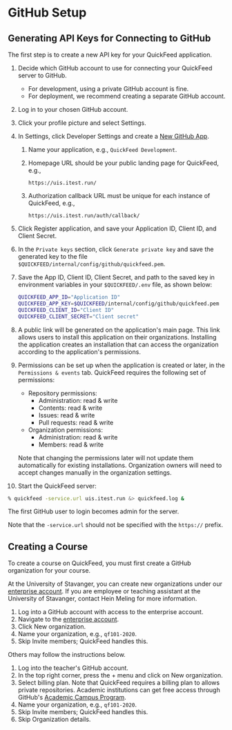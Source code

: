 # GitHub Setup

## Generating API Keys for Connecting to GitHub

The first step is to create a new API key for your QuickFeed application.

1. Decide which GitHub account to use for connecting your QuickFeed server to GitHub.
   - For development, using a private GitHub account is fine.
   - For deployment, we recommend creating a separate GitHub account.
2. Log in to your chosen GitHub account.
3. Click your profile picture and select Settings.
4. In Settings, click Developer Settings and create a [New GitHub App](https://docs.github.com/en/enterprise-cloud@latest/developers/apps/building-github-apps/creating-a-github-app).
    1. Name your application, e.g., `QuickFeed Development`.
    2. Homepage URL should be your public landing page for QuickFeed, e.g.,

       ```url
       https://uis.itest.run/
       ```

    3. Authorization callback URL must be unique for each instance of QuickFeed, e.g.,

       ```url
       https://uis.itest.run/auth/callback/
       ```

5. Click Register application, and save your Application ID, Client ID, and Client Secret.

6. In the `Private keys` section, click `Generate private key` and save the generated key to the file `$QUICKFEED/internal/config/github/quickfeed.pem`.

7. Save the App ID, Client ID, Client Secret, and path to the saved key in environment variables in your `$QUICKFEED/.env` file, as shown below:

   ```sh
   QUICKFEED_APP_ID="Application ID"
   QUICKFEED_APP_KEY=$QUICKFEED/internal/config/github/quickfeed.pem
   QUICKFEED_CLIENT_ID="Client ID"
   QUICKFEED_CLIENT_SECRET="Client secret"
   ```

8. A public link will be generated on the application's main page.
   This link allows users to install this application on their organizations.
   Installing the application creates an installation that can access the organization according to the application's permissions.

9. Permissions can be set up when the application is created or later, in the `Permissions & events` tab.
   QuickFeed requires the following set of permissions:

   - Repository permissions:
      - Administration: read & write
      - Contents: read & write
      - Issues: read & write
      - Pull requests: read & write
   - Organization permissions:
      - Administration: read & write
      - Members: read & write

   Note that changing the permissions later will not update them automatically for existing installations.
   Organization owners will need to accept changes manually in the organization settings.

10. Start the QuickFeed server:

   ```sh
   % quickfeed -service.url uis.itest.run &> quickfeed.log &
   ```

   The first GitHub user to login becomes admin for the server.

   Note that the `-service.url` should not be specified with the `https://` prefix.

## Creating a Course

To create a course on QuickFeed, you must first create a GitHub organization for your course.

At the University of Stavanger, you can create new organizations under our [enterprise account](https://github.com/enterprises/university-of-stavanger).
If you are employee or teaching assistant at the University of Stavanger, contact Hein Meling for more information.

1. Log into a GitHub account with access to the enterprise account.
2. Navigate to the [enterprise account](https://github.com/enterprises/university-of-stavanger).
3. Click New organization.
4. Name your organization, e.g., `qf101-2020`.
5. Skip Invite members; QuickFeed handles this.

Others may follow the instructions below.

1. Log into the teacher's GitHub account.
2. In the top right corner, press the + menu and click on New organization.
3. Select billing plan.
   Note that QuickFeed requires a billing plan to allows private repositories.
   Academic institutions can get free access through GitHub's [Academic Campus Program](https://education.github.com/schools).
4. Name your organization, e.g., `qf101-2020`.
5. Skip Invite members; QuickFeed handles this.
6. Skip Organization details.
